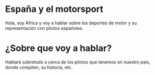 
#  España y el motorsport
Hola, soy África y voy a hablar sobre los deportes de motor y su representación con pilotos españoles.
# ¿Sobre que voy a hablar?
Hablaré sobretodo a cerca de los pilotos que tenemos en nuestro pais, donde compiten, su historia, etc.
